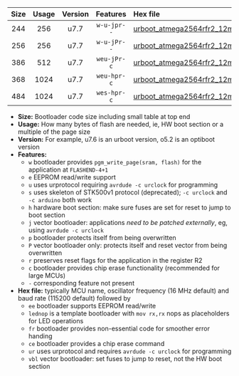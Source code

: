 |Size|Usage|Version|Features|Hex file|
|:-:|:-:|:-:|:-:|:--|
|244|256|u7.7|`w-u-jpr--`|[urboot_atmega2564rfr2_12mhz_250000bps_lednop_ur_vbl.hex](https://raw.githubusercontent.com/stefanrueger/urboot.hex/main/mcus/atmega2564rfr2/fcpu_12mhz/250000_bps/urboot_atmega2564rfr2_12mhz_250000bps_lednop_ur_vbl.hex)|
|256|256|u7.7|`w-u-jPr--`|[urboot_atmega2564rfr2_12mhz_250000bps_ur_vbl.hex](https://raw.githubusercontent.com/stefanrueger/urboot.hex/main/mcus/atmega2564rfr2/fcpu_12mhz/250000_bps/urboot_atmega2564rfr2_12mhz_250000bps_ur_vbl.hex)|
|386|512|u7.7|`weu-jPr-c`|[urboot_atmega2564rfr2_12mhz_250000bps_ee_lednop_fr_ce_ur_vbl.hex](https://raw.githubusercontent.com/stefanrueger/urboot.hex/main/mcus/atmega2564rfr2/fcpu_12mhz/250000_bps/urboot_atmega2564rfr2_12mhz_250000bps_ee_lednop_fr_ce_ur_vbl.hex)|
|368|1024|u7.7|`weu-hpr-c`|[urboot_atmega2564rfr2_12mhz_250000bps_ee_lednop_fr_ce_ur.hex](https://raw.githubusercontent.com/stefanrueger/urboot.hex/main/mcus/atmega2564rfr2/fcpu_12mhz/250000_bps/urboot_atmega2564rfr2_12mhz_250000bps_ee_lednop_fr_ce_ur.hex)|
|484|1024|u7.7|`wes-hpr-c`|[urboot_atmega2564rfr2_12mhz_250000bps_ee_lednop_fr_ce.hex](https://raw.githubusercontent.com/stefanrueger/urboot.hex/main/mcus/atmega2564rfr2/fcpu_12mhz/250000_bps/urboot_atmega2564rfr2_12mhz_250000bps_ee_lednop_fr_ce.hex)|

- **Size:** Bootloader code size including small table at top end
- **Usage:** How many bytes of flash are needed, ie, HW boot section or a multiple of the page size
- **Version:** For example, u7.6 is an urboot version, o5.2 is an optiboot version
- **Features:**
  + `w` bootloader provides `pgm_write_page(sram, flash)` for the application at `FLASHEND-4+1`
  + `e` EEPROM read/write support
  + `u` uses urprotocol requiring `avrdude -c urclock` for programming
  + `s` uses skeleton of STK500v1 protocol (deprecated); `-c urclock` and `-c arduino` both work
  + `h` hardware boot section: make sure fuses are set for reset to jump to boot section
  + `j` vector bootloader: applications *need to be patched externally*, eg, using `avrdude -c urclock`
  + `p` bootloader protects itself from being overwritten
  + `P` vector bootloader only: protects itself and reset vector from being overwritten
  + `r` preserves reset flags for the application in the register R2
  + `c` bootloader provides chip erase functionality (recommended for large MCUs)
  + `-` corresponding feature not present
- **Hex file:** typically MCU name, oscillator frequency (16 MHz default) and baud rate (115200 default) followed by
  + `ee` bootloader supports EEPROM read/write
  + `lednop` is a template bootloader with `mov rx,rx` nops as placeholders for LED operations
  + `fr` bootloader provides non-essential code for smoother error handing
  + `ce` bootloader provides a chip erase command
  + `ur` uses urprotocol and requires `avrdude -c urclock` for programming
  + `vbl` vector bootloader: set fuses to jump to reset, not the HW boot section
